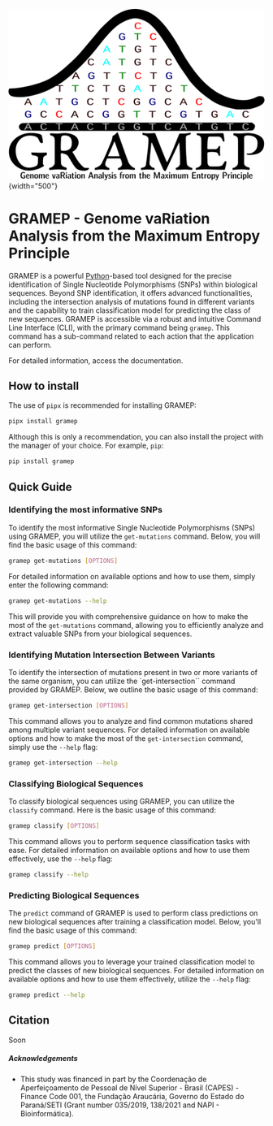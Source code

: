 ![logo](docs/assets/logo.png){width="500"}
# GRAMEP - Genome vaRiation Analysis from the Maximum Entropy Principle

GRAMEP is a powerful [Python](https://www.python.org/)-based tool designed for the precise identification of Single Nucleotide Polymorphisms (SNPs) within biological sequences. Beyond SNP identification, it offers advanced functionalities, including the intersection analysis of mutations found in different variants and the capability to train classification model for predicting the class of new sequences. GRAMEP is accessible via a robust and intuitive Command Line Interface (CLI), with the primary command being `gramep`. This command has a sub-command related to each action that the application can perform.

For detailed information, access the documentation.

## How to install

The use of `pipx` is recommended for installing GRAMEP:


```bash
pipx install gramep
```

Although this is only a recommendation, you can also install the project with the manager of your choice. For example, `pip`:


```bash
pip install gramep
```

## Quick Guide

### Identifying the most informative SNPs

To identify the most informative Single Nucleotide Polymorphisms (SNPs) using GRAMEP, you will utilize the `get-mutations` command. Below, you will find the basic usage of this command:

```bash
gramep get-mutations [OPTIONS]
```

For detailed information on available options and how to use them, simply enter the following command:

```bash
gramep get-mutations --help
```

This will provide you with comprehensive guidance on how to make the most of the `get-mutations` command, allowing you to efficiently analyze and extract valuable SNPs from your biological sequences.

### Identifying Mutation Intersection Between Variants

To identify the intersection of mutations present in two or more variants of the same organism, you can utilize the `get-intersection`` command provided by GRAMEP. Below, we outline the basic usage of this command:

```bash
gramep get-intersection [OPTIONS]
```

This command allows you to analyze and find common mutations shared among multiple variant sequences. For detailed information on available options and how to make the most of the `get-intersection` command, simply use the `--help` flag:

```bash
gramep get-intersection --help
```

### Classifying Biological Sequences

To classify biological sequences using GRAMEP, you can utilize the `classify` command. Here is the basic usage of this command:

```bash
gramep classify [OPTIONS]
```

This command allows you to perform sequence classification tasks with ease. For detailed information on available options and how to use them effectively, use the `--help` flag:

```bash
gramep classify --help
```

### Predicting Biological Sequences

The `predict` command of GRAMEP is used to perform class predictions on new biological sequences after training a classification model. Below, you'll find the basic usage of this command:

```bash
gramep predict [OPTIONS]
```

This command allows you to leverage your trained classification model to predict the classes of new biological sequences. For detailed information on available options and how to use them effectively, utilize the `--help` flag:

```bash
gramep predict --help
```

## Citation
Soon

##### Acknowledgements

* This study was financed in part by the Coordenação de Aperfeiçoamento de Pessoal de Nível Superior - Brasil (CAPES) - Finance Code 001, the Fundação Araucária, Governo do Estado do Paraná/SETI (Grant number 035/2019, 138/2021 and NAPI - Bioinformática).